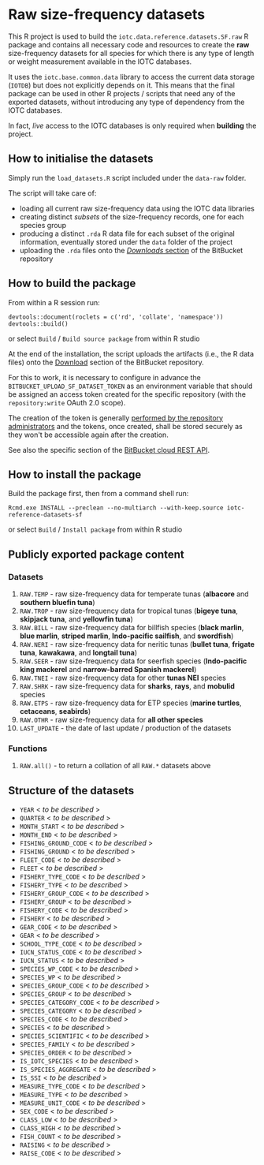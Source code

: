 # Raw size-frequency datasets

This R project is used to build the `iotc.data.reference.datasets.SF.raw` R package and contains all necessary code and resources to create the **raw** size-frequency datasets for all species for which there is any type of length or weight measurement available in the IOTC databases.

It uses the `iotc.base.common.data` library to access the current data storage (`IOTDB`) but does not explicitly depends on it. This means that the final package can be used in other R projects / scripts that need any of the exported datasets, without introducing any type of dependency from the IOTC databases.

In fact, *live* access to the IOTC databases is only required when **building** the project.

## How to initialise the datasets

Simply run the `load_datasets.R` script included under the `data-raw` folder.

The script will take care of:

- loading all current raw size-frequency data using the IOTC data libraries
- creating distinct *subsets* of the size-frequency records, one for each species group
- producing a distinct `.rda` R data file for each subset of the original information, eventually stored under the `data` folder of the project
- uploading the `.rda` files onto the [_Downloads_ section](https://bitbucket.org/iotc-ws/iotc-reference-datasets-sf-std/downloads/) of the BitBucket repository

## How to build the package

From within a R session run:

```         
devtools::document(roclets = c('rd', 'collate', 'namespace'))
devtools::build()
```

or select `Build` / `Build source package` from within R studio

At the end of the installation, the script uploads the artifacts (i.e., the R data files) onto the [Download](https://bitbucket.org/iotc-ws/iotc-reference-datasets-sf/downloads/) section of the BitBucket repository.

For this to work, it is necessary to configure in advance the `BITBUCKET_UPLOAD_SF_DATASET_TOKEN` as an environment variable that should be assigned an access token created for the specific repository (with the `repository:write` OAuth 2.0 scope).

The creation of the token is generally [performed by the repository administrators](https://support.atlassian.com/bitbucket-cloud/docs/create-a-repository-access-token/) and the tokens, once created, shall be stored securely as they won't be accessible again after the creation.

See also the specific section of the [BitBucket cloud REST API](https://developer.atlassian.com/cloud/bitbucket/rest/api-group-downloads/#api-repositories-workspace-repo-slug-downloads-post).

## How to install the package

Build the package first, then from a command shell run:

```         
Rcmd.exe INSTALL --preclean --no-multiarch --with-keep.source iotc-reference-datasets-sf
```

or select `Build` / `Install package` from within R studio

## Publicly exported package content

### Datasets

1.  `RAW.TEMP` - raw size-frequency data for temperate tunas (**albacore** and **southern bluefin tuna**)
2.  `RAW.TROP` - raw size-frequency data for tropical tunas (**bigeye tuna**, **skipjack tuna**, and **yellowfin tuna**)
3.  `RAW.BILL` - raw size-frequency data for billfish species (**black marlin**, **blue marlin**, **striped marlin**, **Indo-pacific sailfish**, and **swordfish**)
4.  `RAW.NERI` - raw size-frequency data for neritic tunas (**bullet tuna**, **frigate tuna**, **kawakawa**, and **longtail tuna**)
5.  `RAW.SEER` - raw size-frequency data for seerfish species (**Indo-pacific king mackerel** and **narrow-barred Spanish mackerel**)
6.  `RAW.TNEI` - raw size-frequency data for other **tunas NEI** species
7.  `RAW.SHRK` - raw size-frequency data for **sharks**, **rays**, and **mobulid** species
8.  `RAW.ETPS` - raw size-frequency data for ETP species (**marine turtles**, **cetaceans**, **seabirds**)
9.  `RAW.OTHR` - raw size-frequency data for **all other species**
10. `LAST_UPDATE` - the date of last update / production of the datasets

### Functions

1.  `RAW.all()` - to return a collation of all `RAW.*` datasets above

## Structure of the datasets

-   `YEAR` < *to be described* >
-   `QUARTER` < *to be described* >
-   `MONTH_START` < *to be described* >
-   `MONTH_END` < *to be described* >
-   `FISHING_GROUND_CODE` < *to be described* >
-   `FISHING_GROUND` < *to be described* >
-   `FLEET_CODE` < *to be described* >
-   `FLEET` < *to be described* >
-   `FISHERY_TYPE_CODE` < *to be described* >
-   `FISHERY_TYPE` < *to be described* >
-   `FISHERY_GROUP_CODE` < *to be described* >
-   `FISHERY_GROUP` < *to be described* >
-   `FISHERY_CODE` < *to be described* >
-   `FISHERY` < *to be described* >
-   `GEAR_CODE` < *to be described* >
-   `GEAR` < *to be described* >
-   `SCHOOL_TYPE_CODE` < *to be described* >
-   `IUCN_STATUS_CODE` < *to be described* >
-   `IUCN_STATUS` < *to be described* >
-   `SPECIES_WP_CODE` < *to be described* >
-   `SPECIES_WP` < *to be described* >
-   `SPECIES_GROUP_CODE` < *to be described* >
-   `SPECIES_GROUP` < *to be described* >
-   `SPECIES_CATEGORY_CODE` < *to be described* >
-   `SPECIES_CATEGORY` < *to be described* >
-   `SPECIES_CODE` < *to be described* >
-   `SPECIES` < *to be described* >
-   `SPECIES_SCIENTIFIC` < *to be described* >
-   `SPECIES_FAMILY` < *to be described* >
-   `SPECIES_ORDER` < *to be described* >
-   `IS_IOTC_SPECIES` < *to be described* >
-   `IS_SPECIES_AGGREGATE` < *to be described* >
-   `IS_SSI` < *to be described* >
-   `MEASURE_TYPE_CODE` < *to be described* >
-   `MEASURE_TYPE` < *to be described* >
-   `MEASURE_UNIT_CODE` < *to be described* >
-   `SEX_CODE` < *to be described* >
-   `CLASS_LOW` < *to be described* >
-   `CLASS_HIGH` < *to be described* >
-   `FISH_COUNT` < *to be described* >
-   `RAISING` < *to be described* >
-   `RAISE_CODE` < *to be described* >
